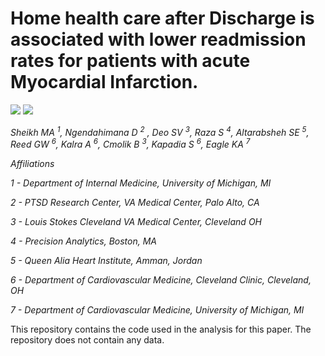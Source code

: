 
<!-- README.md is generated from README.Rmd. Please edit that file -->

# Home health care after Discharge is associated with lower readmission rates for patients with acute Myocardial Infarction.

[![](https://img.shields.io/badge/doi-10.1097/MCA.0000000000001000-yellow.svg)](https://doi.org/10.1097/MCA.0000000000001000)
![](https://img.shields.io/badge/Louis%20Stokes%20Cleveland%20VA%20Medical%20Center-Cleveland%20VA%20CV%20Research%20Group-blue.svg)

*Sheikh MA <sup>1</sup>, Ngendahimana D <sup>2</sup> , Deo SV
<sup>3</sup>, Raza S <sup>4</sup>, Altarabsheh SE <sup>5</sup>, Reed GW
<sup>6</sup>, Kalra A <sup>6</sup>, Cmolik B <sup>3</sup>, Kapadia S
<sup>6</sup>, Eagle KA <sup>7</sup>*

*Affiliations*

*1 - Department of Internal Medicine, University of Michigan, MI*

*2 - PTSD Research Center, VA Medical Center, Palo Alto, CA*

*3 - Louis Stokes Cleveland VA Medical Center, Cleveland OH*

*4 - Precision Analytics, Boston, MA*

*5 - Queen Alia Heart Institute, Amman, Jordan*

*6 - Department of Cardiovascular Medicine, Cleveland Clinic, Cleveland,
OH*

*7 - Department of Cardiovascular Medicine, University of Michigan, MI*

This repository contains the code used in the analysis for this paper.
The repository does not contain any data.
